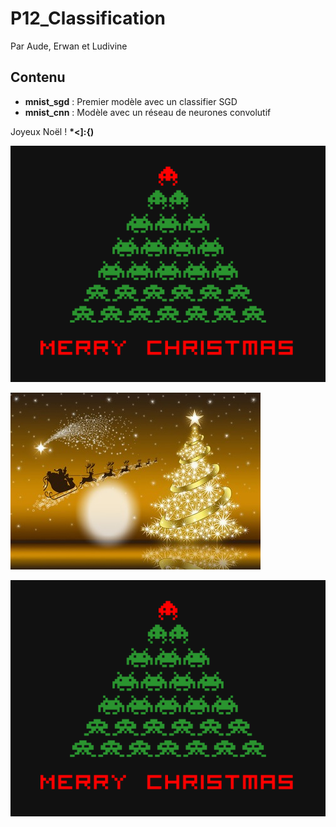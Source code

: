 # P12_Classification

Par Aude, Erwan et Ludivine

## Contenu

* __mnist_sgd__ : Premier modèle avec un classifier SGD
* __mnist_cnn__ : Modèle avec un réseau de neurones convolutif

Joyeux Noël !     __\*<]:{)__

![joli](./images/noel.png)

![joli](./images/nowel.jpg)


<img src="./images/noel.png" alt="moufette" style="text-align:center;"/>
